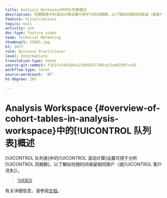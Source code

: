 ```yaml
---
title: Analysis Workspace中的队列表概述
description: 同期群表中的滚动计算设置可用于分析同期群，以了解如何随时间保留（或客户流失）相同的用户。
feature: Visualizations
topics: null
activity: use
doc-type: feature video
team: Technical Marketing
thumbnail: 25965.jpg
kt: 2477
role: Business Practitioner
level: Intermediate
translation-type: tm+mt
source-git-commit: f3b3fa7d91b0cb21005b57768ca23ed6700fcc03
workflow-type: tm+mt
source-wordcount: '87'
ht-degree: 20%

---
```



# Analysis Workspace {#overview-of-cohort-tables-in-analysis-workspace}中的[!UICONTROL 队列表]概述

[!UICONTROL 队列表]中的[!UICONTROL 滚动计算]设置可用于分析[!UICONTROL 同期群]，以了解如何随时间保留相同用户（或[!UICONTROL 客户流失]）。

>[!VIDEO](https://video.tv.adobe.com/v/25965/?quality=12)

有关详细信息，请参阅[文档](https://marketing.adobe.com/resources/help/zh_CN/analytics/analysis-workspace/cohort_analysis.html)。
